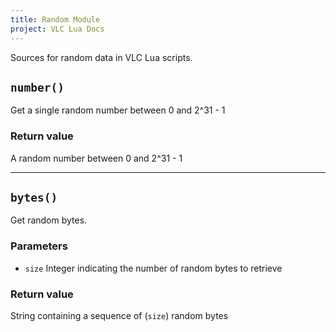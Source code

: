 ```yaml
---
title: Random Module
project: VLC Lua Docs
---
```

Sources for random data in VLC Lua scripts.


## `number()`
Get a single random number between 0 and 2^31 - 1

### Return value
A random number between 0 and 2^31 - 1

----
## `bytes()`
Get random bytes.

### Parameters
- `size` Integer indicating the number of random bytes to retrieve

### Return value
String containing a sequence of (`size`) random bytes